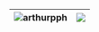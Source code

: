 | <img align="center" src="https://github-readme-stats.vercel.app/api?username=arthurpph&count_private=true&show_icons=true&include_all_commits=true&theme=dracula&hide_border=true(https://github-readme-stats.vercel.app/api?username=arthurpph&show_icons=true&locale=en&title_color=777777&bg_color=111111&text_color=FFFFFF&icon_color=ADD8E6" alt="arthurpph" /> | <img align="center" src="https://github-readme-stats.vercel.app/api/top-langs/?username=arthurpph&title_color=777777&bg_color=111111&text_color=FFFFFF&icon_color=ADD8E6&layout=compact&count_private=true&border_color=FFFFFF" />|
| ------------- | ------------- |
